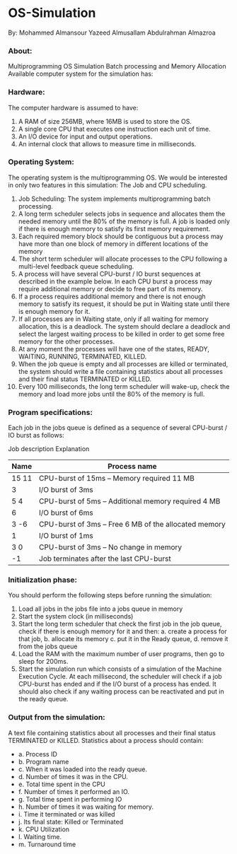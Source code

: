 # OS-Simulation
By:
Mohammed Almansour
Yazeed Almusallam
Abdulrahman Almazroa 
### About:
Multiprogramming OS Simulation Batch processing and Memory Allocation
Available computer system for the simulation has:
### Hardware:
The computer hardware is assumed to have:
1. A RAM of size 256MB, where 16MB is used to store the OS.
2. A single core CPU that executes one instruction each unit of time.
3. An I/O device for input and output operations.
4. An internal clock that allows to measure time in milliseconds.
### Operating System:
The operating system is the multiprogramming OS. We would be interested in only two
features in this simulation: The Job and CPU scheduling.
1. Job Scheduling: The system implements multiprogramming batch processing.
2. A long term scheduler selects jobs in sequence and allocates them the needed
memory until the 80% of the memory is full. A job is loaded only if there is enough
memory to satisfy its first memory requirement.
3. Each required memory block should be contiguous but a process may have more than
one block of memory in different locations of the memory
4. The short term scheduler will allocate processes to the CPU following a multi-level
feedback queue scheduling.
5. A process will have several CPU-burst / IO burst sequences at described in the
example below. In each CPU burst a process may require additional memory or
decide to free part of its memory.
6. If a process requires additional memory and there is not enough memory to satisfy its
request, it should be put in Waiting state until there is enough memory for it.
7. If all processes are in Waiting state, only if all waiting for memory allocation, this is a
deadlock. The system should declare a deadlock and select the largest waiting process
to be killed in order to get some free memory for the other processes.
8. At any moment the processes will have one of the states, READY, WAITING,
RUNNING, TERMINATED, KILLED.
9. When the job queue is empty and all processes are killed or terminated, the system
should write a file containing statistics about all processes and their final status
TERMINATED or KILLED.
10. Every 100 milliseconds, the long term scheduler will wake-up, check the memory and
load more jobs until the 80% of the memory is full.

### Program specifications:

Each job in the jobs queue is defined as a sequence of several CPU-burst / IO burst as follows:

Job description Explanation

     
| Name  | Process name |
| ------------- | ------------- |
| 15 11  | CPU-burst of 15ms – Memory required 11 MB  |
| 3  | I/O burst of 3ms  |
| 5 4  | CPU-burst of 5ms – Additional memory required 4 MB  |
| 6  | I/O burst of 6ms  |
| 3 -6   | CPU-burst of 3ms – Free 6 MB of the allocated memory  |
| 1  | I/O burst of 1ms  |
| 3 0  | CPU-burst of 3ms – No change in memory  |
| -1  | Job terminates after the last CPU-burst  |

### Initialization phase:
You should perform the following steps before running the simulation:
1. Load all jobs in the jobs file into a jobs queue in memory
2. Start the system clock (in milliseconds)
3. Start the long term scheduler that check the first job in the job queue, check if there is
enough memory for it and then:
a. create a process for that job,
b. allocate its memory
c. put it in the Ready queue,
d. remove it from the jobs queue
4. Load the RAM with the maximum number of user programs, then go to sleep for
200ms.
5. Start the simulation run which consists of a simulation of the Machine Execution
Cycle. At each millisecond, the scheduler will check if a job CPU-burst has ended 
and if the I/O burst of a process has ended. It should also check if any waiting process
can be reactivated and put in the ready queue.

### Output from the simulation:

A text file containing statistics about all processes and their final status TERMINATED or KILLED. Statistics about a process should contain:
*  a. Process ID
*  b. Program name
*  c. When it was loaded into the ready queue.
*  d. Number of times it was in the CPU.
*  e. Total time spent in the CPU
*  f. Number of times it performed an IO.
*  g. Total time spent in performing IO
*  h. Number of times it was waiting for memory.
*  i. Time it terminated or was killed
*  j. Its final state: Killed or Terminated
*  k. CPU Utilization
*  l. Waiting time.
*  m. Turnaround time
